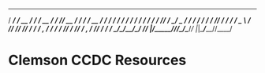    ________________  ______   ____  ___________ ____  __  ______  _________________
  / ____/ ____/ __ \/ ____/  / __ \/ ____/ ___// __ \/ / / / __ \/ ____/ ____/ ___/
 / /   / /   / / / / /      / /_/ / __/  \__ \/ / / / / / / /_/ / /   / __/  \__ \ 
/ /___/ /___/ /_/ / /___   / _, _/ /___ ___/ / /_/ / /_/ / _, _/ /___/ /___ ___/ / 
\____/\____/_____/\____/  /_/ |_/_____//____/\____/\____/_/ |_|\____/_____//____/  

Clemson CCDC Resources
============
